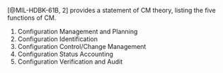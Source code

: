 [@MIL-HDBK-61B, 2] provides a statement of CM theory, listing the five functions of CM.

1. Configuration Management and Planning
2. Configuration Identification
3. Configuration Control/Change Management
4. Configuration Status Accounting
5. Configuration Verification and Audit